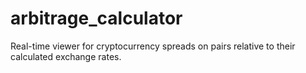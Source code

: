 # arbitrage_calculator
Real-time viewer for cryptocurrency spreads on pairs relative to their calculated exchange rates.
